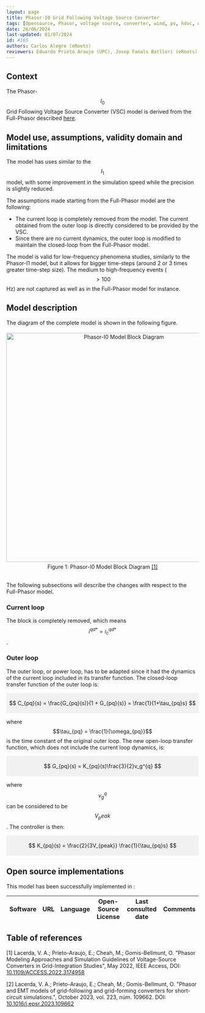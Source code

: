 ```yaml
---
layout: page 
title: Phasor-I0 Grid Following Voltage Source Converter 
tags: [Opensource, Phasor, voltage source, converter, wind, pv, hdvc, dynawo, STEPSS] 
date: 26/06/2024 
last-updated: 01/07/2024
id: #165
authors: Carlos Alegre (eRoots)
reviewers: Eduardo Prieto Araujo (UPC), Josep Fanals Batllori (eRoots)
---
```



## Context

The Phasor-$$I_0$$ Grid Following Voltage Source Converter (VSC) model is derived from the Full-Phasor described [here](../). 

## Model use, assumptions, validity domain and limitations

The model has uses similar to the $$I_1$$ model, with some improvement in the simulation speed while the precision is slightly reduced.

The assumptions made starting from the Full-Phasor model are the following:

* The current loop is completely removed from the model. The current obtained from the outer loop is directly considered to be provided by the VSC.
* Since there are no current dynamics, the outer loop is modified to maintain the closed-loop from the Full-Phasor model.

The model is valid for low-frequency phenomena studies, similarly to the Phasor-I1 model, but it allows for bigger time-steps (around 2 or 3 times greater time-step size). The medium to high-frequency events ($$>100$$ Hz) are not captured as well as in the Full-Phasor model for instance. 

## Model description

The diagram of the complete model is shown in the following figure.

<div style="background-color:rgba(0, 0, 0, 0); text-align:center; vertical-align: middle; padding:4px 0;">
<img src="{{ '/pages/models/generations/Sources/VSC/PhasorGridFollowingVSC/PhasorIo/PhasorI0.svg' | relative_url }}"
     alt="Phasor-I0 Model Block Diagram"
     style="float: center; margin-right: 10px; width: 600px;" />
</div>
<div align = 'center'>
Figure 1: Phasor-I0 Model Block Diagram <a href="#1">[1]</a>
</div>
<br>

The following subsections will describe the changes with respect to the Full-Phasor model.

### Current loop

The block is completely removed, which means $$i^{qd*} = i^{qd*}_c $$.

### Outer loop

The outer loop, or power loop, has to be adapted since it had the dynamics of the current loop included in its transfer function. The closed-loop transfer function of the outer loop is:

<div style="background-color:rgba(0, 0, 0, 0.0470588); text-align:center; vertical-align: middle; padding:4px 0;">

$$ C_{pq}(s) = \frac{G_{pq}(s)}{1 + G_{pq}(s)} = \frac{1}{1+\tau_{pq}s} $$

</div>

where $$\tau_{pq} = \frac{1}{\omega_{pq}}$$ is the time constant of the original outer loop. The new open-loop transfer function, which does not include the current loop dynamics, is:

<div style="background-color:rgba(0, 0, 0, 0.0470588); text-align:center; vertical-align: middle; padding:4px 0;">

$$ G_{pq}(s) = K_{pq}(s)\frac{3}{2}v_g^{q} $$

</div>

where $$v_g^{q}$$ can be considered to be $$V_peak$$. The controller is then:

<div style="background-color:rgba(0, 0, 0, 0.0470588); text-align:center; vertical-align: middle; padding:4px 0;">

$$ K_{pq}(s) = \frac{2}{3V_{peak}} \frac{1}{\tau_{pq}s} $$

</div>

## Open source implementations

This model has been successfully implemented in :

| Software      | URL | Language | Open-Source License | Last consulted date | Comments |
| --------------| --- | --------- | ------------------- |------------------- | -------- |
<!-- Yet to be reviewed -->


## Table of references


<a id="1">[1]</a> Lacerda, V. A.; Prieto-Araujo, E.; Cheah, M.; Gomis-Bellmunt, O. "Phasor Modeling Approaches and Simulation Guidelines of Voltage-Source Converters in Grid-Integration Studies", May 2022, IEEE Access, DOI: [10.1109/ACCESS.2022.3174958](https://doi.org/10.1109/ACCESS.2022.3174958)

<a id="2">[2]</a> Lacerda, V. A.; Prieto-Araujo, E.; Cheah, M.; Gomis-Bellmunt, O. "Phasor and EMT models of grid-following and grid-forming converters for short-circuit simulations.", October 2023, vol. 223, núm. 109662. DOI: [10.1016/j.epsr.2023.109662](https://doi.org/10.1016/j.epsr.2023.109662)
